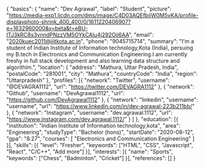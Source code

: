 {
	"basics": {
		"name": "Dev Agrawal",
		"label": "Student",
		"picture": "https://media-exp1.licdn.com/dms/image/C4D03AQEfbijW0M5vKA/profile-displayphoto-shrink_400_400/0/1611220406907?e=1632960000&v=beta&t=eBU-ITJ3kRC8s3ynndPNzzVM5OYkCAlu4j292Oii6AA",
		"email": "2020kuec2011@iiitkota.ac.in",
		"phone": "9045715714",
		"summary": "I'm a student of Indian Institute of Information technology,Kota (India), persuing my B.tech in Electronics and Communication Engineering.I am currently freshy in full stack development and also learning data structure and algorithim.",
		"location": {
			"address": "Mathura, Uttar Pradesh, India",
			"postalCode": "281001",
			"city": "Mathura",
			"countryCode": "India",
			"region": "Uttarpradesh"
		},
		"profiles": [{
				"network": "Twitter",
				"username": "@DEVAGRA1112",
				"url": "https://twitter.com/DEVAGRA1112"
			},
			{
				"network": "Github",
				"username": "DevAgrawal1112",
				"url": "https://github.com/DevAgrawal1112"
			},
			{
				"network": "linkedin",
				"username": "username",
				"url": "https://www.linkedin.com/in/dev-agrawal-223b211bb/"
			},
			{
				"network": "Instagram",
				"username": "dev.agrawal.1112",
				"url": "https://www.instagram.com/dev.agrawal.1112/"
			}
		]
	},
	"education": [{
		"institution": "Indian Institute of Information technology,kota",
		"area": "Engineering",
		"studyType": "Bachelor (hons)",
		"startDate": "2020-08-12",
		"gpa": "8.27",
		"courses": [
			"Electronics and Communication Engineering"
		]
	}],
	"skills": [{
		"level": "Fresher",
		"keywords": ["HTML", "CSS", "Javascript", "React", "C/C++", "Add more"]
	}],
	"interests": [{
		"name": "Sports",
		"keywords": ["Chess", "Badminton", "Cricket"]
	}],
	"references": []
}
